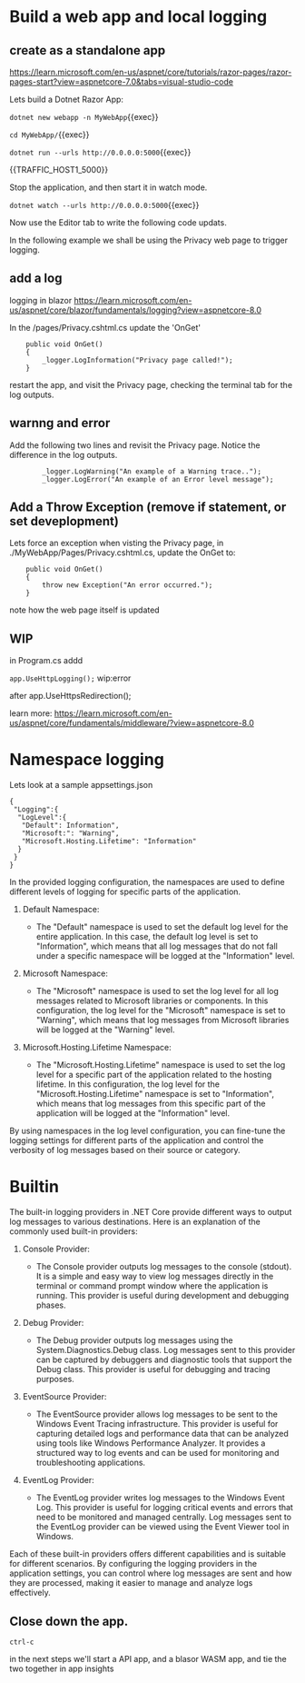# Build a web app and local logging


## create as a standalone app


 https://learn.microsoft.com/en-us/aspnet/core/tutorials/razor-pages/razor-pages-start?view=aspnetcore-7.0&tabs=visual-studio-code

 Lets build a Dotnet Razor App:

`dotnet new webapp -n MyWebApp`{{exec}}

`cd MyWebApp/`{{exec}}


`dotnet run --urls http://0.0.0.0:5000`{{exec}}

{{TRAFFIC_HOST1_5000}}



Stop the application, and then start it in watch mode.

`dotnet watch --urls http://0.0.0.0:5000`{{exec}}

Now use the Editor tab to write the following code updats.

In the following example we shall be using the Privacy web page to trigger logging.


## add a log

logging in blazor https://learn.microsoft.com/en-us/aspnet/core/blazor/fundamentals/logging?view=aspnetcore-8.0

In the /pages/Privacy.cshtml.cs update the 'OnGet'


```
    public void OnGet()
    {
        _logger.LogInformation("Privacy page called!");
    }
```

restart the app, and visit the Privacy page, checking the terminal tab for the log outputs.

## warnng and error

Add the following two lines and revisit the Privacy page. Notice the difference in the log outputs.

```
        _logger.LogWarning("An example of a Warning trace..");
        _logger.LogError("An example of an Error level message");
```

## Add a Throw Exception (remove if statement, or set deveplopment)

Lets force an exception when visting the Privacy page, in ./MyWebApp/Pages/Privacy.cshtml.cs, update the OnGet to:

```
    public void OnGet()
    {
        throw new Exception("An error occurred.");
    }
```

note how the web page itself is updated



## WIP

in Program.cs addd

`app.UseHttpLogging();`  wip:error

after app.UseHttpsRedirection();

learn more: https://learn.microsoft.com/en-us/aspnet/core/fundamentals/middleware/?view=aspnetcore-8.0

# Namespace logging

Lets look at a sample appsettings.json

```
{
 "Logging":{
  "LogLevel":{
   "Default": Information",
   "Microsoft:": "Warning",
   "Microsoft.Hosting.Lifetime": "Information"
  }
 }
}
```

In the provided logging configuration, the namespaces are used to define different levels of logging for specific parts of the application.

1. Default Namespace:
   - The "Default" namespace is used to set the default log level for the entire application. In this case, the default log level is set to "Information", which means that all log messages that do not fall under a specific namespace will be logged at the "Information" level.

2. Microsoft Namespace:
   - The "Microsoft" namespace is used to set the log level for all log messages related to Microsoft libraries or components. In this configuration, the log level for the "Microsoft" namespace is set to "Warning", which means that log messages from Microsoft libraries will be logged at the "Warning" level.

3. Microsoft.Hosting.Lifetime Namespace:
   - The "Microsoft.Hosting.Lifetime" namespace is used to set the log level for a specific part of the application related to the hosting lifetime. In this configuration, the log level for the "Microsoft.Hosting.Lifetime" namespace is set to "Information", which means that log messages from this specific part of the application will be logged at the "Information" level.

By using namespaces in the log level configuration, you can fine-tune the logging settings for different parts of the application and control the verbosity of log messages based on their source or category.

# Builtin

The built-in logging providers in .NET Core provide different ways to output log messages to various destinations. Here is an explanation of the commonly used built-in providers:

1. Console Provider:
   - The Console provider outputs log messages to the console (stdout). It is a simple and easy way to view log messages directly in the terminal or command prompt window where the application is running. This provider is useful during development and debugging phases.

2. Debug Provider:
   - The Debug provider outputs log messages using the System.Diagnostics.Debug class. Log messages sent to this provider can be captured by debuggers and diagnostic tools that support the Debug class. This provider is useful for debugging and tracing purposes.

3. EventSource Provider:
   - The EventSource provider allows log messages to be sent to the Windows Event Tracing infrastructure. This provider is useful for capturing detailed logs and performance data that can be analyzed using tools like Windows Performance Analyzer. It provides a structured way to log events and can be used for monitoring and troubleshooting applications.

4. EventLog Provider:
   - The EventLog provider writes log messages to the Windows Event Log. This provider is useful for logging critical events and errors that need to be monitored and managed centrally. Log messages sent to the EventLog provider can be viewed using the Event Viewer tool in Windows.

Each of these built-in providers offers different capabilities and is suitable for different scenarios. By configuring the logging providers in the application settings, you can control where log messages are sent and how they are processed, making it easier to manage and analyze logs effectively.


## Close down the app.

`ctrl-c`

in the next steps we'll start a API app, and a blasor WASM app, and tie the two together in app insights
